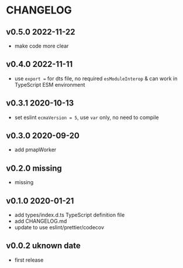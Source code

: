 # CHANGELOG

## v0.5.0 2022-11-22

- make code more clear

## v0.4.0 2022-11-11

- use `export =` for dts file, no required `esModuleInterop` & can work in TypeScript ESM environment

## v0.3.1 2020-10-13

- set eslint `ecmaVersion = 5`, use `var` only, no need to compile

## v0.3.0 2020-09-20

- add pmapWorker

## v0.2.0 missing

- missing

## v0.1.0 2020-01-21

- add types/index.d.ts TypeScript definition file
- add CHANGELOG.md
- update to use eslint/prettier/codecov

## v0.0.2 uknown date

- first release
